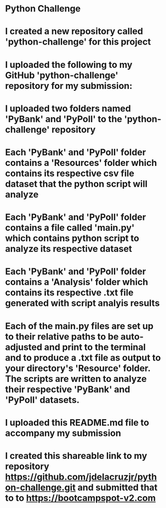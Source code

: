 # Python Challenge
  
# I created a new repository called 'python-challenge' for this project

# I uploaded the following to my GitHub 'python-challenge' repository for my submission:

# I uploaded two folders named 'PyBank' and 'PyPoll' to the 'python-challenge' repository

# Each 'PyBank' and 'PyPoll' folder contains a 'Resources' folder which contains its respective csv file dataset that the python script will analyze

# Each 'PyBank' and 'PyPoll' folder contains a file called 'main.py' which contains python script to analyze its respective dataset
  
# Each 'PyBank' and 'PyPoll' folder contains a 'Analysis' folder which contains its respective .txt file generated with script analyis results

# Each of the main.py files are set up to their relative paths to be auto-adjusted and print to the terminal and to produce a .txt file as output to your directory's 'Resource' folder. The scripts are written to analyze their respective 'PyBank' and 'PyPoll' datasets.
 
 # I uploaded this README.md file to accompany my submission
 
 # I created this shareable link to my repository <https://github.com/jdelacruzjr/python-challenge.git> and submitted that to to <https://bootcampspot-v2.com>
 
